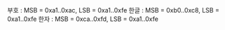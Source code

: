 부호 : MSB = 0xa1..0xac, LSB = 0xa1..0xfe
한글 : MSB = 0xb0..0xc8, LSB = 0xa1..0xfe
한자 : MSB = 0xca..0xfd, LSB = 0xa1..0xfe
